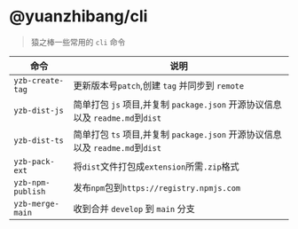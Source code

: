 # @yuanzhibang/cli

> 猿之棒一些常用的 `cli` 命令

| 命令              | 说明                                                                          |
| ----------------- | ----------------------------------------------------------------------------- |
| `yzb-create-tag`  | 更新版本号`patch`,创建 `tag` 并同步到 `remote`                                |
| `yzb-dist-js`     | 简单打包 `js` 项目,并复制 `package.json` 开源协议信息以及 `readme.md`到`dist` |
| `yzb-dist-ts`     | 简单打包 `ts` 项目,并复制 `package.json` 开源协议信息以及 `readme.md`到`dist` |
| `yzb-pack-ext`    | 将`dist`文件打包成`extension`所需`.zip`格式                                   |
| `yzb-npm-publish` | 发布`npm`包到`https://registry.npmjs.com`                                     |
| `yzb-merge-main`  | 收到合并 `develop` 到 `main` 分支                                             |

